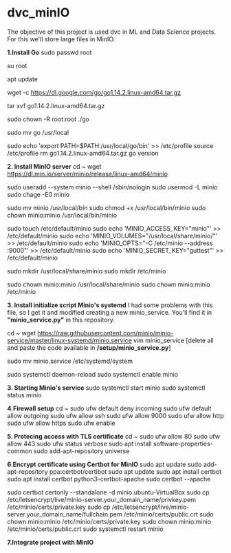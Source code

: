 # dvc_minIO
The objective of this project is used dvc in ML and Data Science projects. For this we'll store large files in MinIO.

**1.Install Go**
sudo passwd root<br></p>
su root<br></p>

apt update<br></p>
wget -c https://dl.google.com/go/go1.14.2.linux-amd64.tar.gz<br></p>
tar xvf go1.14.2.linux-amd64.tar.gz<br></p>
sudo chown -R root:root ./go<br></p>
sudo mv go /usr/local<br></p>
sudo echo 'export PATH=$PATH:/usr/local/go/bin' >> /etc/profile
source /etc/profile
rm go1.14.2.linux-amd64.tar.gz
go version

**2. Install MinIO server** 
cd ~
wget https://dl.min.io/server/minio/release/linux-amd64/minio

sudo useradd --system minio --shell /sbin/nologin
sudo usermod -L minio
sudo chage -E0 minio

sudo mv minio /usr/local/bin
sudo chmod +x /usr/local/bin/minio
sudo chown minio:minio /usr/local/bin/minio

sudo touch /etc/default/minio
sudo echo 'MINIO_ACCESS_KEY="minio"' >> /etc/default/minio
sudo echo 'MINIO_VOLUMES="/usr/local/share/minio/"' >> /etc/default/minio
sudo echo 'MINIO_OPTS="-C /etc/minio --address :9000"' >> /etc/default/minio
sudo echo 'MINIO_SECRET_KEY="guttest"' >> /etc/default/minio

sudo mkdir /usr/local/share/minio
sudo mkdir /etc/minio

sudo chown minio:minio /usr/local/share/minio
sudo chown minio:minio /etc/minio

**3. Install initialize script Minio's systemd**
I had some problems with this file, so I get it and modified creating
a new minio_service. You'll find it in **"minio_service.py"** in this repository.

cd ~
wget https://raw.githubusercontent.com/minio/minio-service/master/linux-systemd/minio.service
vim minio_service
[delete all and paste the code available in **/setup/minio_service.py**]

sudo mv minio.service /etc/systemd/system

sudo systemctl daemon-reload
sudo systemctl enable minio

**3. Starting Minio's service** 
sudo systemctl start minio
sudo systemctl status minio

**4.Firewall setup**
cd ~
sudo ufw default deny incoming
sudo ufw default allow outgoing
sudo ufw allow ssh
sudo ufw allow 9000
sudo ufw allow http
sudo ufw allow https
sudo ufw enable

**5. Protecing access with TLS certificate**
cd ~
sudo ufw allow 80
sudo ufw allow 443
sudo ufw status verbose
sudo apt install software-properties-common
sudo add-apt-repository universe


**6.Encrypt certificate using Certbot for MinIO**
sudo apt update
sudo add-apt-repository ppa:certbot/certibot
sudo apt update
sudo apt install certbot
sudo apt install certbot python3-certbot-apache
sudo certbot --apache

sudo certbot certonly --standalone -d minio.ubuntu-VirtualBox
sudo cp /etc/letsencrypt/live/minio-server.your_domain_name/privkey.pem /etc/minio/certs/private.key
sudo cp /etc/letsencrypt/live/minio-server.your_domain_name/fullchain.pem /etc/minio/certs/public.crt
sudo chown minio:minio /etc/minio/certs/private.key
sudo chown minio:minio /etc/minio/certs/public.crt
sudo systemctl restart minio

**7.Integrate project with MinIO**














